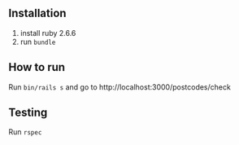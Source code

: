 ## Installation

1. install ruby 2.6.6
2. run `bundle`

## How to run

Run `bin/rails s` and go to http://localhost:3000/postcodes/check


## Testing

Run `rspec`
